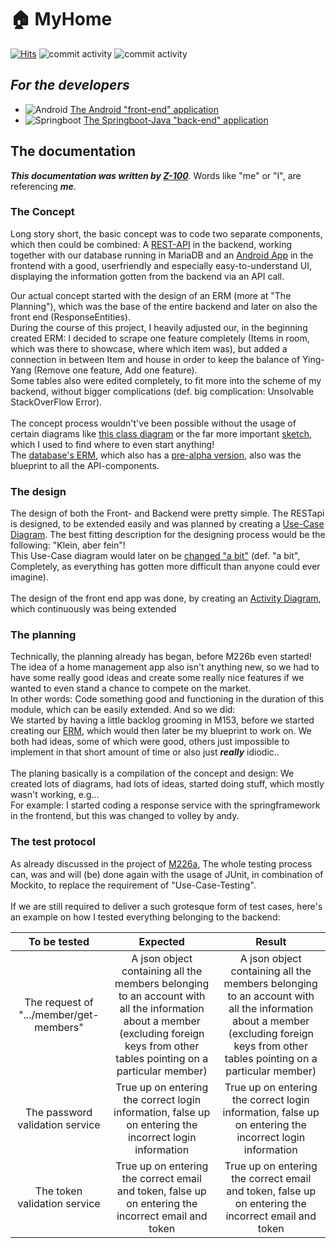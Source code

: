 # :house: MyHome

[![Hits](https://hits.seeyoufarm.com/api/count/incr/badge.svg?url=https%3A%2F%2Fgithub.com%2Fz-100%2FMyHome&count_bg=%23B600B6&title_bg=%23555555&icon=&icon_color=%23E7E7E7&title=Total+Views&edge_flat=false)](https://hits.seeyoufarm.com)
![commit activity](https://img.shields.io/github/commit-activity/m/z-100/MyHome-android-app)
![commit activity](https://img.shields.io/github/commit-activity/m/z-100/MyHome-backend)

## ***For the developers***
- ![Android](https://img.shields.io/badge/Android-3DDC84?style=for-the-badge&logo=android&logoColor=white) [The Android "front-end" application](https://github.com/Z-100/MyHome-Android-App)
- ![Springboot](https://img.shields.io/badge/Spring-6DB33F?style=for-the-badge&logo=spring&logoColor=white) [The Springboot-Java "back-end" application](https://github.com/Z-100/MyHome-Backend)

## The documentation
***This documentation was written by [Z-100](https://github.com/z-100)***. Words like "me" or "I", are referencing ***me***.

### The Concept
Long story short, the basic concept was to code two separate components, which then could be combined: A [REST-API](https://github.com/Z-100/MyHome-Backend) in the backend, working together with our database running in MariaDB and an [Android App](https://github.com/Z-100/MyHome-Android-App) in the frontend with a good, userfriendly and especially easy-to-understand UI, displaying the information gotten from the backend via an API call. <br />

Our actual concept started with the design of an ERM (more at "The Planning"), which was the base of the entire backend and later on also the front end (ResponseEntities). <br/>
During the course of this project, I heavily adjusted our, in the beginning created ERM: I decided to scrape one feature completely (Items in room, which was there to showcase, where which item was), but added a connection in between Item and house in order to keep the balance of Ying-Yang (Remove one feature, Add one feature).<br/>
Some tables also were edited completely, to fit more into the scheme of my backend, without bigger complications (def. big complication: Unsolvable StackOverFlow Error). <br/><br/>
The concept process wouldn't've been possible without the usage of certain diagrams like [this class diagram](https://github.com/Z-100/MyHome/blob/main/Diagrams/class/classdiagram-before-restapi.jpg) or the far more important [sketch](https://github.com/Z-100/MyHome/blob/main/Diagrams/sketch/rough-sketch-restapi.png), which I used to find where to even start anything!
<br/> The [database's ERM](https://github.com/Z-100/MyHome/blob/main/Diagrams/sketch/detailed-sketch-db.jpg), which also has a [pre-alpha version](https://github.com/Z-100/MyHome/blob/main/Diagrams/sketch/rough-sketch-db.drawio), also was the blueprint to all the API-components.

### The design
The design of both the Front- and Backend were pretty simple. The RESTapi is designed, to be extended easily and was planned by creating a [Use-Case Diagram](https://github.com/Z-100/MyHome/tree/main/Diagrams/usecase/usecase-before-restapi.drawio). The best fitting description for the designing process would be the following: "Klein, aber fein"! <br/>
This Use-Case diagram would later on be [changed "a bit"](https://github.com/Z-100/MyHome/tree/main/Diagrams/usecase/usecase-after-update-member.drawio) (def. "a bit", Completely, as everything has gotten more difficult than anyone could ever imagine). <br/><br/>
The design of the front end app was done, by creating an [Activity Diagram](https://github.com/Z-100/MyHome/tree/main/Diagrams/usecase/activity-before-and-after-app.jpg), which continuously was being extended

### The planning 
Technically, the planning already has began, before M226b even started! The idea of a home management app also isn't anything new, so we had to have some really good ideas and create some really nice features if we wanted to even stand a chance to compete on the market. <br />
In other words: Code something good and functioning in the duration of this module, which can be easily extended. And so we did: <br />
We started by having a little backlog grooming in M153, before we started creating our [ERM](https://github.com/Z-100/MyHome/blob/main/Diagrams/sketch/detailed-sketch-db.jpg), which would then later be my blueprint to work on. 
We both had ideas, some of which were good, others just impossible to implement in that short amount of time or also just ***really*** idiodic.. <br />
<br>
The planing basically is a compilation of the concept and design:
We created lots of diagrams, had lots of ideas, started doing stuff, which mostly wasn't working, e.g...
<br>
For example: I started coding a response service with the springframework in the frontend, but this was changed to volley by andy.


### The test protocol
As already discussed in the project of [M226a](https://github.com/Z-100/M226a_miniproject), The whole testing process can, was and will (be) done again with the usage of JUnit, in combination of Mockito, to replace the requirement of "Use-Case-Testing".
<br /> <br />
If we are still required to deliver a such grotesque form of test cases, here's an example on how I tested everything belonging to the backend:

| To be tested | Expected | Result |
|:----------------:|:--------------:|:-------------:|
| The request of ".../member/get-members" | A json object containing all the members belonging to an account with all the information about a member (excluding foreign keys from other tables pointing on a particular member) | A json object containing all the members belonging to an account with all the information about a member (excluding foreign keys from other tables pointing on a particular member) |
| The password validation service | True up on entering the correct login information, false up on entering the incorrect login information | True up on entering the correct login information, false up on entering the incorrect login information |
| The token validation service | True up on entering the correct email and token, false up on entering the incorrect email and token | True up on entering the correct email and token, false up on entering the incorrect email and token |
